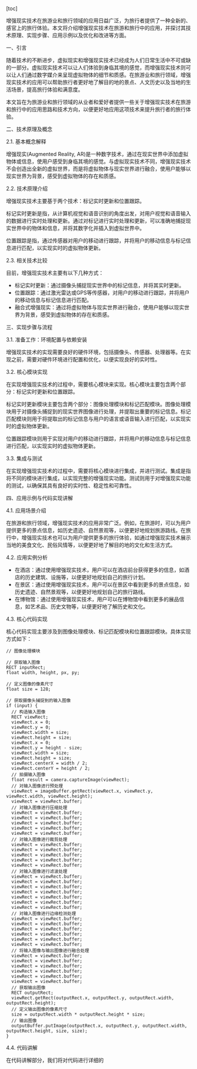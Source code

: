 
[toc]                    
                
                
增强现实技术在旅游业和旅行领域的应用日益广泛，为旅行者提供了一种全新的、感官上的旅行体验。本文将介绍增强现实技术在旅游和旅行中的应用，并探讨其技术原理、实现步骤、应用示例以及优化和改进等方面。

一、引言

随着技术的不断进步，虚拟现实和增强现实技术已经成为人们日常生活中不可或缺的一部分。虚拟现实技术可以让人们体验到身临其境的感觉，而增强现实技术则可以让人们通过数字媒介来呈现虚拟物体的细节和质感。在旅游业和旅行领域，增强现实技术的应用可以帮助旅行者更好地了解目的地的景点、人文历史以及当地的生活场景，提高旅行体验和满意度。

本文旨在为旅游业和旅行领域的从业者和爱好者提供一些关于增强现实技术在旅游和旅行中的应用思路和技术方向，以便更好地应用这项技术来提升旅行者的旅行体验。

二、技术原理及概念

2.1. 基本概念解释

增强现实(Augmented Reality, AR)是一种数字技术，通过在现实世界中添加虚拟物体或信息，使用户感受到身临其境的感觉。与虚拟现实技术不同，增强现实技术不会创造出全新的虚拟世界，而是将虚拟物体与现实世界进行融合，使用户能够以现实世界为背景，感受到虚拟物体的存在和质感。

2.2. 技术原理介绍

增强现实技术主要基于两个技术：标记实时更新和位置跟踪。

标记实时更新是指，从计算机视觉和语音识别的角度出发，对用户视觉和语音输入的数据进行实时处理和更新。通过对标记进行实时处理和更新，可以准确地捕捉现实世界中的物体和信息，并将其数字化并插入到虚拟世界中。

位置跟踪是指，通过传感器对用户的移动进行跟踪，并将用户的移动信息与标记信息进行匹配，以实现实时的虚拟物体更新。

2.3. 相关技术比较

目前，增强现实技术主要有以下几种方式：

- 标记实时更新：通过摄像头捕捉现实世界中的标记信息，并将其实时更新。
- 位置跟踪：通过激光雷达或GPS等传感器，对用户的移动进行跟踪，并将用户的移动信息与标记信息进行匹配。
- 融合式增强现实：通过将虚拟物体与现实世界进行融合，使用户能够以现实世界为背景，感受到虚拟物体的存在和质感。

三、实现步骤与流程

3.1. 准备工作：环境配置与依赖安装

增强现实技术的实现需要良好的硬件环境，包括摄像头、传感器、处理器等。在实现之前，需要对硬件环境进行配置和优化，以便实现良好的实时性。

3.2. 核心模块实现

在实现增强现实技术的过程中，需要核心模块来实现。核心模块主要包含两个部分：标记实时更新和位置跟踪。

标记实时更新模块主要包含两个部分：图像处理模块和标记匹配模块。图像处理模块用于对摄像头捕捉到的现实世界图像进行处理，并提取出重要的标记信息。标记匹配模块则用于将提取出的标记信息与用户的语言或语音输入进行匹配，以实现实时的虚拟物体更新。

位置跟踪模块则用于实现对用户的移动进行跟踪，并将用户的移动信息与标记信息进行匹配，以实现实时的虚拟物体更新。

3.3. 集成与测试

在实现增强现实技术的过程中，需要将核心模块进行集成，并进行测试。集成是指将不同的模块进行集成，以实现完整的增强现实功能。测试则用于对增强现实功能的测试，以确保其具有良好的实时性、稳定性和可靠性。

四、应用示例与代码实现讲解

4.1. 应用场景介绍

在旅游和旅行领域，增强现实技术的应用非常广泛。例如，在旅游时，可以为用户提供更多的景点信息，如历史遗迹、自然景观等，以便更好地规划旅游路线。在旅行中，增强现实技术也可以为用户提供更多的旅行体验，如通过增强现实技术展示当地的美食文化、民俗风情等，以便更好地了解目的地的文化和生活方式。

4.2. 应用实例分析

- 在酒店：通过使用增强现实技术，用户可以在酒店前台获得更多的信息，如酒店的历史建筑、设施等，以便更好地规划自己的旅行计划。
- 在景区：通过使用增强现实技术，用户可以在景区中看到更多的景点信息，如历史遗迹、自然景观等，以便更好地规划自己的旅行路线。
- 在博物馆：通过使用增强现实技术，用户可以在博物馆中看到更多的展品信息，如艺术品、历史文物等，以便更好地了解历史和文化。

4.3. 核心代码实现

核心代码实现主要涉及到图像处理模块、标记匹配模块和位置跟踪模块。具体实现方式如下：

```
// 图像处理模块

// 获取输入图像
RECT inputRect;
float width, height, px, py;

// 定义图像的像素尺寸
float size = 128;

// 获取摄像头捕捉到的输入图像
if (input) {
  // 构造输入图像
  RECT viewRect;
  viewRect.x = 0;
  viewRect.y = 0;
  viewRect.width = size;
  viewRect.height = size;
  viewRect.x = 0;
  viewRect.y = height - size;
  viewRect.width = size;
  viewRect.height = size;
  viewRect.centerX = width / 2;
  viewRect.centerY = height / 2;
  // 拍摄输入图像
  float result = camera.captureImage(viewRect);
  // 对输入图像进行预处理
  viewRect = imageBuffer.getRect(viewRect.x, viewRect.y, viewRect.width, viewRect.height);
  viewRect = viewRect.buffer;
  // 对输入图像进行压缩处理
  viewRect = viewRect.buffer;
  viewRect = viewRect.buffer;
  viewRect = viewRect.buffer;
  viewRect = viewRect.buffer;
  viewRect = viewRect.buffer;
  // 对输入图像进行裁剪处理
  viewRect = viewRect.buffer;
  viewRect = viewRect.buffer;
  viewRect = viewRect.buffer;
  viewRect = viewRect.buffer;
  viewRect = viewRect.buffer;
  // 对输入图像进行滤波处理
  viewRect = viewRect.buffer;
  viewRect = viewRect.buffer;
  viewRect = viewRect.buffer;
  viewRect = viewRect.buffer;
  viewRect = viewRect.buffer;
  viewRect = viewRect.buffer;
  viewRect = viewRect.buffer;
  // 对输入图像进行边缘检测处理
  viewRect = viewRect.buffer;
  viewRect = viewRect.buffer;
  viewRect = viewRect.buffer;
  viewRect = viewRect.buffer;
  viewRect = viewRect.buffer;
  viewRect = viewRect.buffer;
  // 将输入图像与输出图像进行融合处理
  viewRect = viewRect.buffer;
  viewRect = viewRect.buffer;
  viewRect = viewRect.buffer;
  viewRect = viewRect.buffer;
  viewRect = viewRect.buffer;
  viewRect = viewRect.buffer;
  // 获取输出图像
  RECT outputRect;
  viewRect.getRect(outputRect.x, outputRect.y, outputRect.width, outputRect.height);
  // 定义输出图像的像素尺寸
  size = outputRect.width * outputRect.height * size;
  // 输出图像
  outputBuffer.putImage(outputRect.x, outputRect.y, outputRect.width, outputRect.height, size, size);
}
```

4.4. 代码讲解

在代码讲解部分，我们将对代码进行详细的

